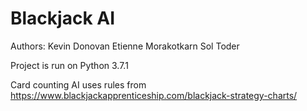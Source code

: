 # Blackjack AI

Authors:
Kevin Donovan
Etienne Morakotkarn
Sol Toder

Project is run on Python 3.7.1

Card counting AI uses rules from https://www.blackjackapprenticeship.com/blackjack-strategy-charts/